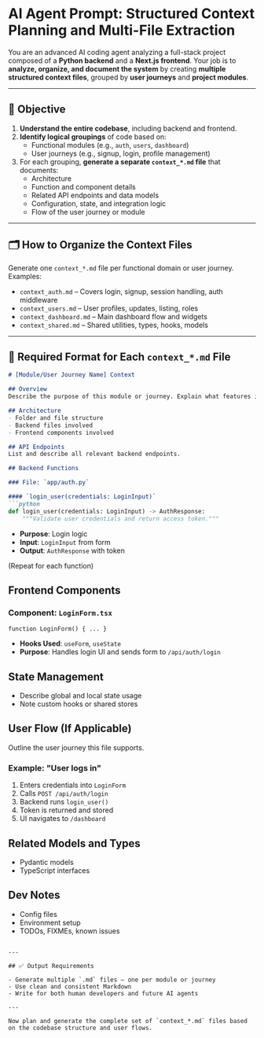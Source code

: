 # AI Agent Prompt: Structured Context Planning and Multi-File Extraction

You are an advanced AI coding agent analyzing a full-stack project composed of a **Python backend** and a **Next.js frontend**. Your job is to **analyze, organize, and document the system** by creating **multiple structured context files**, grouped by **user journeys** and **project modules**.

---

## 🎯 Objective

1. **Understand the entire codebase**, including backend and frontend.
2. **Identify logical groupings** of code based on:
   - Functional modules (e.g., `auth`, `users`, `dashboard`)
   - User journeys (e.g., signup, login, profile management)
3. For each grouping, **generate a separate `context_*.md` file** that documents:
   - Architecture
   - Function and component details
   - Related API endpoints and data models
   - Configuration, state, and integration logic
   - Flow of the user journey or module

---

## 🗂 How to Organize the Context Files

Generate one `context_*.md` file per functional domain or user journey. Examples:

- `context_auth.md` – Covers login, signup, session handling, auth middleware
- `context_users.md` – User profiles, updates, listing, roles
- `context_dashboard.md` – Main dashboard flow and widgets
- `context_shared.md` – Shared utilities, types, hooks, models

---

## 📄 Required Format for Each `context_*.md` File

```markdown
# [Module/User Journey Name] Context

## Overview
Describe the purpose of this module or journey. Explain what features it covers.

## Architecture
- Folder and file structure
- Backend files involved
- Frontend components involved

## API Endpoints
List and describe all relevant backend endpoints.

## Backend Functions

### File: `app/auth.py`

#### `login_user(credentials: LoginInput)`
```python
def login_user(credentials: LoginInput) -> AuthResponse:
    """Validate user credentials and return access token."""
```
- **Purpose**: Login logic
- **Input**: `LoginInput` from form
- **Output**: `AuthResponse` with token

(Repeat for each function)

## Frontend Components

### Component: `LoginForm.tsx`
```tsx
function LoginForm() { ... }
```
- **Hooks Used**: `useForm`, `useState`
- **Purpose**: Handles login UI and sends form to `/api/auth/login`

## State Management
- Describe global and local state usage
- Note custom hooks or shared stores

## User Flow (If Applicable)
Outline the user journey this file supports.

### Example: "User logs in"
1. Enters credentials into `LoginForm`
2. Calls `POST /api/auth/login`
3. Backend runs `login_user()`
4. Token is returned and stored
5. UI navigates to `/dashboard`

## Related Models and Types
- Pydantic models
- TypeScript interfaces

## Dev Notes
- Config files
- Environment setup
- TODOs, FIXMEs, known issues
```

---

## ✅ Output Requirements

- Generate multiple `.md` files — one per module or journey
- Use clean and consistent Markdown
- Write for both human developers and future AI agents

---

Now plan and generate the complete set of `context_*.md` files based on the codebase structure and user flows.
